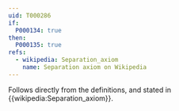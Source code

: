 ```yaml
---
uid: T000286
if:
  P000134: true
then:
  P000135: true
refs:
  - wikipedia: Separation_axiom
    name: Separation axiom on Wikipedia
---
```


Follows directly from the definitions, and stated in {{wikipedia:Separation_axiom}}.
